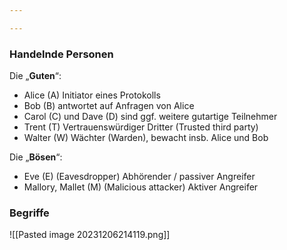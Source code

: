 ```yaml
---

---
```


### Handelnde Personen

Die „**Guten**“: 
- Alice (A) Initiator eines Protokolls 
- Bob (B) antwortet auf Anfragen von Alice 
- Carol (C) und Dave (D) sind ggf. weitere gutartige Teilnehmer 
- Trent (T) Vertrauenswürdiger Dritter (Trusted third party) 
- Walter (W) Wächter (Warden), bewacht insb. Alice und Bob

Die „**Bösen**“: 
- Eve (E) (Eavesdropper) Abhörender / passiver Angreifer 
- Mallory, Mallet (M) (Malicious attacker) Aktiver Angreifer

### Begriffe

![[Pasted image 20231206214119.png]]
